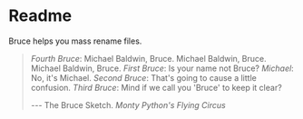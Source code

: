# Readme

Bruce helps you mass rename files.

> *Fourth Bruce*: Michael Baldwin, Bruce. Michael Baldwin, Bruce. Michael Baldwin, Bruce.
> *First Bruce*: Is your name not Bruce?
> *Michael*: No, it's Michael.
> *Second Bruce*: That's going to cause a little confusion.
> *Third Bruce*: Mind if we call you 'Bruce' to keep it clear? 
> 
> --- The Bruce Sketch. *Monty Python's Flying Circus*

